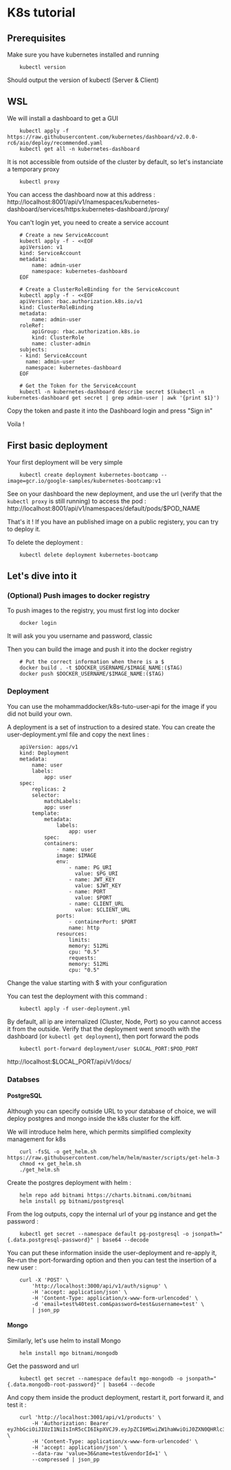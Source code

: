 # K8s tutorial

## Prerequisites

Make sure you have kubernetes installed and running
```
    kubectl version
```
Should output the version of kubectl (Server & Client)


## WSL
We will install a dashboard to get a GUI
```
    kubectl apply -f https://raw.githubusercontent.com/kubernetes/dashboard/v2.0.0-rc6/aio/deploy/recommended.yaml
    kubectl get all -n kubernetes-dashboard
```

It is not accessible from outside of the cluster by default, so let's instanciate a temporary proxy
```
    kubectl proxy
```
You can access the dashboard now at this address : 
http://localhost:8001/api/v1/namespaces/kubernetes-dashboard/services/https:kubernetes-dashboard:/proxy/

You can't login yet, you need to create a service account
```
    # Create a new ServiceAccount
    kubectl apply -f - <<EOF
    apiVersion: v1
    kind: ServiceAccount
    metadata:
        name: admin-user
        namespace: kubernetes-dashboard
    EOF

    # Create a ClusterRoleBinding for the ServiceAccount
    kubectl apply -f - <<EOF
    apiVersion: rbac.authorization.k8s.io/v1
    kind: ClusterRoleBinding
    metadata:
        name: admin-user
    roleRef:
        apiGroup: rbac.authorization.k8s.io
        kind: ClusterRole
        name: cluster-admin
    subjects:
    - kind: ServiceAccount
      name: admin-user
      namespace: kubernetes-dashboard
    EOF

    # Get the Token for the ServiceAccount
    kubectl -n kubernetes-dashboard describe secret $(kubectl -n kubernetes-dashboard get secret | grep admin-user | awk '{print $1}')
```
Copy the token and paste it into the Dashboard login and press "Sign in"

Voila !

## First basic deployment

Your first deployment will be very simple 
```
    kubectl create deployment kubernetes-bootcamp --image=gcr.io/google-samples/kubernetes-bootcamp:v1
```

See on your dashboard the new deployment, and use the url (verify that the ```kubectl proxy``` is still running) to access the pod :
http://localhost:8001/api/v1/namespaces/default/pods/$POD_NAME

That's it ! If you have an published image on a public registery, you can try to deploy it.

To delete the deployment : 
```
    kubectl delete deployment kubernetes-bootcamp
```

## Let's dive into it

### (Optional) Push images to docker registry

To push images to the registry, you must first log into docker
```
    docker login
```
It will ask you you username and password, classic

Then you can build the image and push it into the docker registry
```
    # Put the correct information when there is a $
    docker build . -t $DOCKER_USERNAME/$IMAGE_NAME:($TAG) 
    docker push $DOCKER_USERNAME/$IMAGE_NAME:($TAG) 
```

### Deployment

You can use the mohammaddocker/k8s-tuto-user-api for the image if you did not build your own.

A deployment is a set of instruction to a desired state. You can create the user-deployment.yml file and copy the next lines :
```
    apiVersion: apps/v1
    kind: Deployment
    metadata:
        name: user
        labels:
            app: user
    spec:
        replicas: 2
        selector:
            matchLabels:
            app: user
        template:
            metadata:
                labels:
                    app: user
            spec:
            containers:
                - name: user
                image: $IMAGE
                env:
                    - name: PG_URI
                      value: $PG_URI
                    - name: JWT_KEY
                      value: $JWT_KEY
                    - name: PORT
                      value: $PORT
                    - name: CLIENT_URL
                      value: $CLIENT_URL
                ports:
                    - containerPort: $PORT
                    name: http
                resources:
                    limits:
                    memory: 512Mi
                    cpu: "0.5"
                    requests:
                    memory: 512Mi
                    cpu: "0.5"
```
Change the value starting with $ with your configuration

You can test the deployment with this command :
```
    kubectl apply -f user-deployment.yml
```

By default, all ip are internalized (Cluster, Node, Port) so you cannot access it from the outside. Verify that the deployment went smooth with the dashboard (or ```kubectl get deployment```), then port forward the pods
```
    kubectl port-forward deployment/user $LOCAL_PORT:$POD_PORT
```

http://localhost:$LOCAL_PORT/api/v1/docs/

### Databses

#### PostgreSQL

Although you can specify outside URL to your database of choice, we will deploy postgres and mongo inside the k8s cluster for the kiff.

We will introduce helm here, which permits simplified complexity management for k8s
```
    curl -fsSL -o get_helm.sh https://raw.githubusercontent.com/helm/helm/master/scripts/get-helm-3
    chmod +x get_helm.sh
    ./get_helm.sh
```

Create the postgres deployment with helm :
```
    helm repo add bitnami https://charts.bitnami.com/bitnami
    helm install pg bitnami/postgresql
```
From the log outputs, copy the internal url of your pg instance and get the password :
```
    kubectl get secret --namespace default pg-postgresql -o jsonpath="{.data.postgresql-password}" | base64 --decode
```

You can put these information inside the user-deployment and re-apply it, Re-run the port-forwarding option and then you can test the insertion of a new user :
```
    curl -X 'POST' \
        'http://localhost:3000/api/v1/auth/signup' \
        -H 'accept: application/json' \
        -H 'Content-Type: application/x-www-form-urlencoded' \
        -d 'email=test%40test.com&password=test&username=test' \
        | json_pp
```

#### Mongo

Similarly, let's use helm to install Mongo
```
    helm install mgo bitnami/mongodb
```

Get the password and url
```
    kubectl get secret --namespace default mgo-mongodb -o jsonpath="{.data.mongodb-root-password}" | base64 --decode
```

And copy them inside the product deployment, restart it, port forward it, and test it :
```
    curl 'http://localhost:3001/api/v1/products' \
        -H 'Authorization: Bearer eyJhbGciOiJIUzI1NiIsInR5cCI6IkpXVCJ9.eyJpZCI6MSwiZW1haWwiOiJ0ZXN0QHRlc3QuY29tIiwiaWF0IjoxNjM5MzQwNTMzLCJleHAiOjE2NDAyMDQ1MzN9.46GGgDsqhKMt0Pa6X5LWMajagWSCY8IioSljbyio8z0' \
        -H 'Content-Type: application/x-www-form-urlencoded' \
        -H 'accept: application/json' \
        --data-raw 'value=36&name=test&vendorId=1' \
        --compressed | json_pp
```
